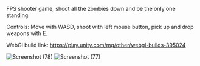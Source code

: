 FPS shooter game, shoot all the zombies down and be the only one standing.

Controls:
Move with WASD, shoot with left mouse button, pick up and drop weapons with E.

WebGl build link:
https://play.unity.com/mg/other/webgl-builds-395024


![Screenshot (78)](https://github.com/MartynasOnTop/Real-Tournament/assets/135633452/04cbd986-d09d-43ff-9288-e4d33c9c87f3)
![Screenshot (77)](https://github.com/MartynasOnTop/Real-Tournament/assets/135633452/feb93ad5-df67-4fb5-b8b5-1a9e715c9c6c)
